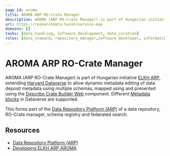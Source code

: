 ```yaml
---
page_id: aroma
title: AROMA ARP RO-Crate Manager
description: AROMA (ARP RO-Crate Manager) is part of Hungarian initiative ELKH ARP, extending Harvard Dataverse to allow dynamic metadata editing of data deposit metadata.
url: https://researchdata.hu/en/service-map
domains: []
tasks: [data_handling, software_development, data_curation]
roles: [data_steward, repository_manager,software_developer, information_architect]
---
```


# AROMA ARP RO-Crate Manager

AROMA (ARP RO-Crate Manager) is part of Hungarian initiative [ELKH ARP](https://science-research-data.hu/en), extending [Harvard Dataverse](https://dataverse.harvard.edu/) to allow dynamic metadata editing of data deposit metadata using multiple schemas, mapped using  and presented using the [Describo Crate Builder Web](https://github.com/describo/crate-builder-component-react) component. Different [Metadata blocks](https://guides.dataverse.org/en/latest/admin/metadatacustomization.html) in Dataverse are supported.


This forms part of the [Data Repository Platform (ARP)](https://researchdata.hu/en/service-map) of a data repository, RO-Crate manager, schema registry and federated search.

## Resources

* [Data Repository Platform (ARP)](https://researchdata.hu/en/service-map)
* [Developing ELKH ARP AROMA](https://sztaki.hun-ren.hu/en/innovation/news/developing-elkh-arp-aroma-published-describo-newsletter-australia)

